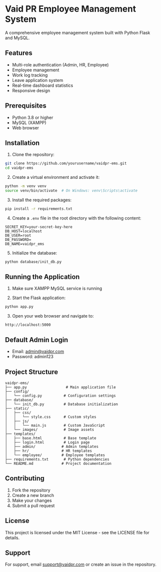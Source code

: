# Vaid PR Employee Management System

A comprehensive employee management system built with Python Flask and MySQL.

## Features

- Multi-role authentication (Admin, HR, Employee)
- Employee management
- Work log tracking
- Leave application system
- Real-time dashboard statistics
- Responsive design

## Prerequisites

- Python 3.8 or higher
- MySQL (XAMPP)
- Web browser

## Installation

1. Clone the repository:
```bash
git clone https://github.com/yourusername/vaidpr-ems.git
cd vaidpr-ems
```

2. Create a virtual environment and activate it:
```bash
python -m venv venv
source venv/bin/activate  # On Windows: venv\Scripts\activate
```

3. Install the required packages:
```bash
pip install -r requirements.txt
```

4. Create a `.env` file in the root directory with the following content:
```
SECRET_KEY=your-secret-key-here
DB_HOST=localhost
DB_USER=root
DB_PASSWORD=
DB_NAME=vaidpr_ems
```

5. Initialize the database:
```bash
python database/init_db.py
```

## Running the Application

1. Make sure XAMPP MySQL service is running

2. Start the Flask application:
```bash
python app.py
```

3. Open your web browser and navigate to:
```
http://localhost:5000
```

## Default Admin Login

- Email: admin@vaidpr.com
- Password: admin123

## Project Structure

```
vaidpr-ems/
├── app.py                  # Main application file
├── config/
│   └── config.py          # Configuration settings
├── database/
│   └── init_db.py         # Database initialization
├── static/
│   ├── css/
│   │   └── style.css      # Custom styles
│   ├── js/
│   │   └── main.js        # Custom JavaScript
│   └── images/            # Image assets
├── templates/
│   ├── base.html          # Base template
│   ├── login.html         # Login page
│   ├── admin/            # Admin templates
│   ├── hr/               # HR templates
│   └── employee/         # Employee templates
├── requirements.txt       # Python dependencies
└── README.md             # Project documentation
```

## Contributing

1. Fork the repository
2. Create a new branch
3. Make your changes
4. Submit a pull request

## License

This project is licensed under the MIT License - see the LICENSE file for details.

## Support

For support, email support@vaidpr.com or create an issue in the repository. 